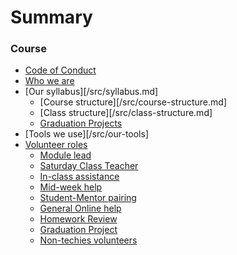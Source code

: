 # Summary

### Course

* [Code of Conduct](/src/code-of-conduct.md)
* [Who we are](/src/who-we-are.md)
* [Our syllabus][/src/syllabus.md]
  * [Course structure][/src/course-structure.md]
  * [Class structure][/src/class-structure.md]
  * [Graduation Projects](/src/graduation-projects.md)
* [Tools we use][/src/our-tools]
* [Volunteer roles](/src/volunteer-roles.md)
  * [Module lead](/src/volunteering-roles.md#module-lead)
  * [Saturday Class Teacher](/src/volunteering-roles.md#saturday-class-teacher)
  * [In-class assistance](/src/volunteering-roles.md#in-class-assistance)
  * [Mid-week help](/src/volunteering-roles.md#mid-week-help)
  * [Student-Mentor pairing](/src/volunteering-roles.md#student-mentor-pairing)
  * [General Online help](/src/volunteering-roles.md#general-online-help)
  * [Homework Review](/src/volunteering-roles.md#homework-review)
  * [Graduation Project](/src/volunteering-roles.md#graduation-project)
  * [Non-techies volunteers](/src/volunteering-roles.md#non-technical-support)
  


